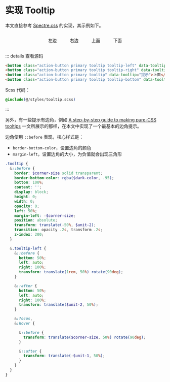 # 实现 Tooltip

本文直接参考 [Spectre.css](https://github.com/picturepan2/spectre/blob/master/src/_tooltips.scss) 的实现，其示例如下。

<div style="display: flex; justify-content: center;">
<button class="action-button primary tooltip tooltip-left" data-tooltip="提示">左边</button>
<button class="action-button primary tooltip tooltip-right" data-tooltip="提示">右边</button>
<button class="action-button primary tooltip" data-tooltip="提示">上面</button>
<button class="action-button primary tooltip tooltip-bottom" data-tooltip="提示">下面</button>
</div>

::: details 查看源码

```html
<button class="action-button primary tooltip tooltip-left" data-tooltip="提示">左边</button>
<button class="action-button primary tooltip tooltip-right" data-tooltip="提示">右边</button>
<button class="action-button primary tooltip" data-tooltip="提示">上面</button>
<button class="action-button primary tooltip tooltip-bottom" data-tooltip="提示">下面</button>
```

Scss 代码：

```scss
@include(@/styles/tooltip.scss)
```
:::

另外，有一些提示有边角，例如 [A step-by-step guide to making pure-CSS tooltips](https://www.freecodecamp.org/news/a-step-by-step-guide-to-making-pure-css-tooltips-3d5a3e237346) 一文所展示的那样，在本文中实现了一个最基本的边角提示。

边角使用 `::before` 表现，核心样式是：
- `border-bottom-color`，设置边角的颜色
- `margin-left`，设置边角的大小，为负值就会出现三角形

<style lang="scss" scoped>
@import "@/styles/tooltip.scss";
button {
    background-color: var(--c-brand-light);
    border-color: var(--c-brand);
    display: inline-block;
    border: 1px solid transparent;
    border-radius: 4px;
    padding: 0.5em 1em;
    margin: 0.5em;
}
</style>

```scss
.tooltip {
  &::before {
    border: $corner-size solid transparent;
    border-bottom-color: rgba($dark-color, .95);
    bottom: 100%;
    content: '';
    display: block;
    height: 0;
    width: 0;
    opacity: 0;
    left: 50%;
    margin-left: -$corner-size;
    position: absolute;
    transform: translate(-50%, $unit-2);
    transition: opacity .2s, transform .2s;
    z-index: 200;
  }

  &.tooltip-left {
    &::before {
      bottom: 50%;
      left: auto;
      right: 100%;
      transform: translate(1rem, 50%) rotate(90deg);
    }

    &::after {
      bottom: 50%;
      left: auto;
      right: 100%;
      transform: translate($unit-2, 50%);
    }

    &:focus,
    &:hover {

      &::before {
        transform: translate($corner-size, 50%) rotate(90deg);
      }

      &::after {
        transform: translate(-$unit-1, 50%);
      }
    }
  }
}
```
